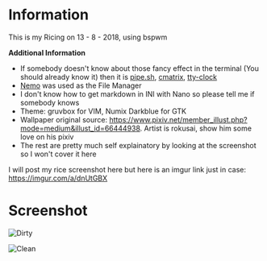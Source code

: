 # Information
This is my Ricing on 13 - 8 - 2018, using bspwm

**Additional Information**
* If somebody doesn't know about those fancy effect in the terminal (You should already know it) then it is [pipe.sh](https://github.com/pipeseroni/pipes.sh), [cmatrix](https://github.com/abishekvashok/cmatrix), [tty-clock](https://github.com/xorg62/tty-clock)
* [Nemo](https://github.com/linuxmint/nemo) was used as the File Manager
* I don't know how to get markdown in INI with Nano so please tell me if somebody knows
* Theme: gruvbox for VIM, Numix Darkblue for GTK
* Wallpaper original source: https://www.pixiv.net/member_illust.php?mode=medium&illust_id=66444938. Artist is rokusai, show him some love on his pixiv
* The rest are pretty much self explainatory by looking at the screenshot so I won't cover it here

I will post my rice screenshot here but here is an imgur link just in case: https://imgur.com/a/dnUtGBX

# Screenshot

![Dirty](https://i.imgur.com/1LTLTYw.png)

![Clean](https://i.imgur.com/o0nG6ed.png)

